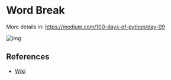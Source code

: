 # Word Break

More details in:
https://medium.com/100-days-of-python/day-09

![img](https://upload.wikimedia.org/wikipedia/commons/thumb/7/7d/Hash_table_3_1_1_0_1_0_0_SP.svg/315px-Hash_table_3_1_1_0_1_0_0_SP.svg.png)



## References

- [Wiki](https://en.wikipedia.org/wiki/Hash_table)
